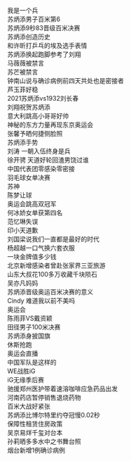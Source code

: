 我是一个兵  
苏炳添男子百米第6  
苏炳添9秒83晋级百米决赛  
苏炳添创造历史  
和许昕打乒乓的埃及选手表情  
苏炳添换起跑脚参考了刘翔  
马薇薇被禁言  
苏芒被禁言  
钟南山说与确诊病例前四天共处也是密接者  
芦玉菲好稳  
2021苏炳添vs1932刘长春  
刘翔祝贺苏炳添  
意大利跳高小哥哥好帅  
神秘的东方力量再现东京奥运会  
张馨予晒何捷侧脸照  
苏炳添手势  
刘涛 一朝入伍终身是兵  
徐开骋 天道好轮回渣男饶过谁  
中国代表团零感染零密接  
羽毛球女单决赛  
苏神  
陈梦让球  
奥运会跳高双冠军  
何冰娇女单获第四名  
范忆琳失误  
印小天道歉  
刘国梁说我们一直都是最好的时代  
杨超越一口气换六套衣服  
一块金牌值多少钱  
北京新增感染者曾赴张家界三亚旅游  
山东大叔花100多万收藏千块陨石  
吴亦凡妈妈  
苏炳添晋级奥运百米决赛的意义  
Cindy 难道我以前不美吗  
奥运会  
陈雨菲VS戴资颖  
田径男子100米决赛  
苏炳添身披国旗  
休斯抢跑  
奥运会直播  
中国军队是这样的  
WE战胜iG  
iG无缘季后赛  
驰援郑州医护带着速溶咖啡应急药品出发  
河南药店暂停销售退烧药物  
百米大战好紧张  
苏炳添比博尔特里约夺冠慢0.02秒  
保障性租赁住房政策  
吴京易烊千玺对台本  
孙莉晒多多水中之书舞台照  
烟台新增1例确诊病例  
